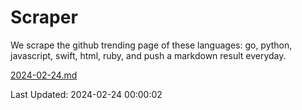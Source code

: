 # Scraper

We scrape the github trending page of these languages: go, python, javascript, swift, html, ruby, and push a markdown result everyday.

[2024-02-24.md](https://github.com/henson/Scraper/blob/master/2024-02-24.md)

Last Updated: 2024-02-24 00:00:02